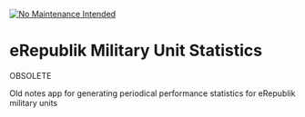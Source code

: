 [![No Maintenance Intended](http://unmaintained.tech/badge.svg)](http://unmaintained.tech/)

# eRepublik Military Unit Statistics

OBSOLETE

Old notes app for generating periodical performance statistics for eRepublik military units
